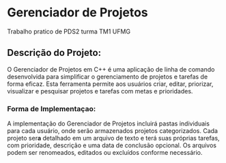 # Gerenciador de Projetos
Trabalho pratico de PDS2 turma TM1 UFMG

## Descrição do Projeto:
O Gerenciador de Projetos em C++ é uma aplicação de linha de comando desenvolvida para simplificar o gerenciamento de projetos e tarefas de forma eficaz. Esta ferramenta permite aos usuários criar, editar, priorizar, visualizar e pesquisar projetos e tarefas com metas e prioridades.
### Forma de Implementaçao:
A implementação do Gerenciador de Projetos incluirá pastas individuais para cada usuário, onde serão armazenados projetos categorizados. Cada projeto ser**a** detalhado em um arquivo de texto e terá suas próprias tarefas, com prioridade, descrição e uma data de conclusão opcional. Os arquivos podem ser renomeados, editados ou excluídos conforme necessário.
